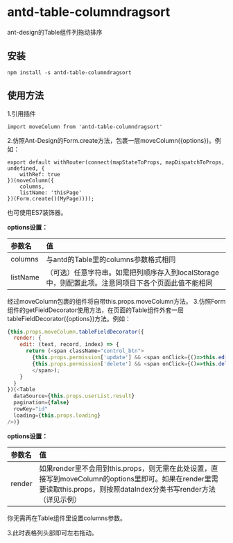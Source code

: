 # antd-table-columndragsort
ant-design的Table组件列拖动排序

安装
--------
```
npm install -s antd-table-columndragsort
```

使用方法
--------
1.引用插件
```
import moveColumn from 'antd-table-columndragsort'
```
2.仿照Ant-Design的Form.create方法，包裹一层moveColumn({options})。例如：
```
export default withRouter(connect(mapStateToProps, mapDispatchToProps, undefined, {
	withRef: true
})(moveColumn({
	columns,
	listName: 'thisPage'
})(Form.create()(MyPage))));
```
也可使用ES7装饰器。
  
**options设置：**
  
  
|参数名|值|
|:----|:----|
|columns|与antd的Table里的columns参数格式相同|
|listName|（可选）任意字符串。如需把列顺序存入到localStorage中，则配置此项。注意同项目下各个页面此值不能相同|
  
  
  经过moveColumn包裹的组件将自带this.props.moveColumn方法。
3.仿照Form组件的getFieldDecorator使用方法，在页面的Table组件外套一层tableFieldDecorator({options})方法。例如：
```javascript
{this.props.moveColumn.tableFieldDecorator({
  render: {
    edit: (text, record, index) => {
      return (<span className="control_btn">
        {this.props.permission['update'] && <span onClick={()=>this.editUser(record)}>编辑</span>}
        {this.props.permission['delete'] && <span onClick={()=>this.deleteUser(record.id)}>删除</span>}
        </span>);
    }
  }
})(<Table
  dataSource={this.props.userList.result}
  pagination={false}
  rowKey="id"
  loading={this.props.loading}
/>)}
```
  
   
   
**options设置：**
  
  
|参数名|值|
|:----|:----|
|render|如果render里不会用到this.props，则无需在此处设置，直接写到moveColumn的options里即可。如果在render里需要读取this.props，则按照dataIndex分类书写render方法（详见示例）|
  
  你无需再在Table组件里设置columns参数。
    
     
     
 3.此时表格列头部即可左右拖动。


